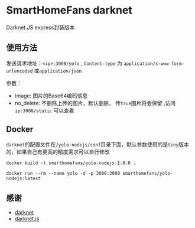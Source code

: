 # SmartHomeFans darknet

Darknet.JS express封装版本


## 使用方法


发送请求地址：`<ip>:3000/yolo` , `Content-type` 为 `application/x-www-form-urlencoded` 或`application/json` 

参数：
* image: 图片的Base64编码信息
* no_delete: 不删除上传的图片，默认删除， 传`true`图片将会保留 ,访问`ip:3000/static` 可以查看

## Docker

`darknet`的配置文件在`/yolo-nodejs/conf`目录下面，默认参数使用的是`tiny`版本的，如果自己有更高的精度需求可以自行修改

```
docker build -t smarthomefans/yolo-nodejs:1.0.0 .
```

```
docker run --rm --name yolo -d -p 3000:3000 smarthomefans/yolo-nodejs:latest
```



## 感谢
* [darknet](https://github.com/pjreddie/darknet)
* [darknet.js](https://github.com/bennetthardwick/darknet.js)